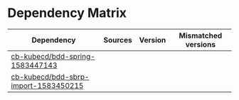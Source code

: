 # Dependency Matrix

Dependency | Sources | Version | Mismatched versions
---------- | ------- | ------- | -------------------
[cb-kubecd/bdd-spring-1583447143](https://github.com/cb-kubecd/bdd-spring-1583447143.git) |  | []() | 
[cb-kubecd/bdd-sbrp-import-1583450215](https://github.com/cb-kubecd/bdd-sbrp-import-1583450215.git) |  | []() | 
